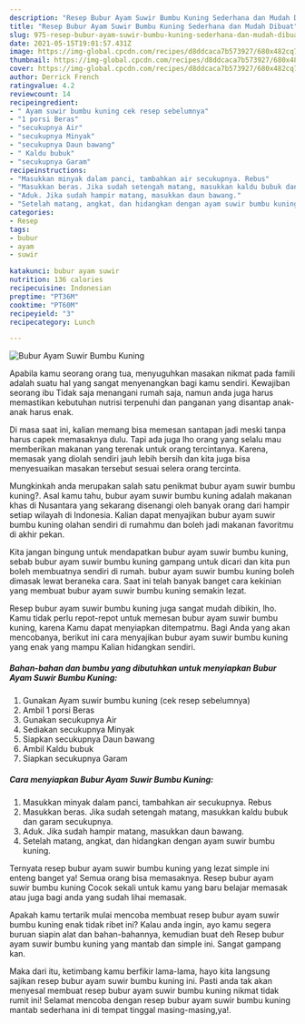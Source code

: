 ```yaml
---
description: "Resep Bubur Ayam Suwir Bumbu Kuning Sederhana dan Mudah Dibuat"
title: "Resep Bubur Ayam Suwir Bumbu Kuning Sederhana dan Mudah Dibuat"
slug: 975-resep-bubur-ayam-suwir-bumbu-kuning-sederhana-dan-mudah-dibuat
date: 2021-05-15T19:01:57.431Z
image: https://img-global.cpcdn.com/recipes/d8ddcaca7b573927/680x482cq70/bubur-ayam-suwir-bumbu-kuning-foto-resep-utama.jpg
thumbnail: https://img-global.cpcdn.com/recipes/d8ddcaca7b573927/680x482cq70/bubur-ayam-suwir-bumbu-kuning-foto-resep-utama.jpg
cover: https://img-global.cpcdn.com/recipes/d8ddcaca7b573927/680x482cq70/bubur-ayam-suwir-bumbu-kuning-foto-resep-utama.jpg
author: Derrick French
ratingvalue: 4.2
reviewcount: 14
recipeingredient:
- " Ayam suwir bumbu kuning cek resep sebelumnya"
- "1 porsi Beras"
- "secukupnya Air"
- "secukupnya Minyak"
- "secukupnya Daun bawang"
- " Kaldu bubuk"
- "secukupnya Garam"
recipeinstructions:
- "Masukkan minyak dalam panci, tambahkan air secukupnya. Rebus"
- "Masukkan beras. Jika sudah setengah matang, masukkan kaldu bubuk dan garam secukupnya."
- "Aduk. Jika sudah hampir matang, masukkan daun bawang."
- "Setelah matang, angkat, dan hidangkan dengan ayam suwir bumbu kuning."
categories:
- Resep
tags:
- bubur
- ayam
- suwir

katakunci: bubur ayam suwir 
nutrition: 136 calories
recipecuisine: Indonesian
preptime: "PT36M"
cooktime: "PT60M"
recipeyield: "3"
recipecategory: Lunch

---
```



![Bubur Ayam Suwir Bumbu Kuning](https://img-global.cpcdn.com/recipes/d8ddcaca7b573927/680x482cq70/bubur-ayam-suwir-bumbu-kuning-foto-resep-utama.jpg)

Apabila kamu seorang orang tua, menyuguhkan masakan nikmat pada famili adalah suatu hal yang sangat menyenangkan bagi kamu sendiri. Kewajiban seorang ibu Tidak saja menangani rumah saja, namun anda juga harus memastikan kebutuhan nutrisi terpenuhi dan panganan yang disantap anak-anak harus enak.

Di masa  saat ini, kalian memang bisa memesan santapan jadi meski tanpa harus capek memasaknya dulu. Tapi ada juga lho orang yang selalu mau memberikan makanan yang terenak untuk orang tercintanya. Karena, memasak yang diolah sendiri jauh lebih bersih dan kita juga bisa menyesuaikan masakan tersebut sesuai selera orang tercinta. 



Mungkinkah anda merupakan salah satu penikmat bubur ayam suwir bumbu kuning?. Asal kamu tahu, bubur ayam suwir bumbu kuning adalah makanan khas di Nusantara yang sekarang disenangi oleh banyak orang dari hampir setiap wilayah di Indonesia. Kalian dapat menyajikan bubur ayam suwir bumbu kuning olahan sendiri di rumahmu dan boleh jadi makanan favoritmu di akhir pekan.

Kita jangan bingung untuk mendapatkan bubur ayam suwir bumbu kuning, sebab bubur ayam suwir bumbu kuning gampang untuk dicari dan kita pun boleh membuatnya sendiri di rumah. bubur ayam suwir bumbu kuning boleh dimasak lewat beraneka cara. Saat ini telah banyak banget cara kekinian yang membuat bubur ayam suwir bumbu kuning semakin lezat.

Resep bubur ayam suwir bumbu kuning juga sangat mudah dibikin, lho. Kamu tidak perlu repot-repot untuk memesan bubur ayam suwir bumbu kuning, karena Kamu dapat menyiapkan ditempatmu. Bagi Anda yang akan mencobanya, berikut ini cara menyajikan bubur ayam suwir bumbu kuning yang enak yang mampu Kalian hidangkan sendiri.

<!--inarticleads1-->

##### Bahan-bahan dan bumbu yang dibutuhkan untuk menyiapkan Bubur Ayam Suwir Bumbu Kuning:

1. Gunakan  Ayam suwir bumbu kuning (cek resep sebelumnya)
1. Ambil 1 porsi Beras
1. Gunakan secukupnya Air
1. Sediakan secukupnya Minyak
1. Siapkan secukupnya Daun bawang
1. Ambil  Kaldu bubuk
1. Siapkan secukupnya Garam




<!--inarticleads2-->

##### Cara menyiapkan Bubur Ayam Suwir Bumbu Kuning:

1. Masukkan minyak dalam panci, tambahkan air secukupnya. Rebus
1. Masukkan beras. Jika sudah setengah matang, masukkan kaldu bubuk dan garam secukupnya.
1. Aduk. Jika sudah hampir matang, masukkan daun bawang.
1. Setelah matang, angkat, dan hidangkan dengan ayam suwir bumbu kuning.




Ternyata resep bubur ayam suwir bumbu kuning yang lezat simple ini enteng banget ya! Semua orang bisa memasaknya. Resep bubur ayam suwir bumbu kuning Cocok sekali untuk kamu yang baru belajar memasak atau juga bagi anda yang sudah lihai memasak.

Apakah kamu tertarik mulai mencoba membuat resep bubur ayam suwir bumbu kuning enak tidak ribet ini? Kalau anda ingin, ayo kamu segera buruan siapin alat dan bahan-bahannya, kemudian buat deh Resep bubur ayam suwir bumbu kuning yang mantab dan simple ini. Sangat gampang kan. 

Maka dari itu, ketimbang kamu berfikir lama-lama, hayo kita langsung sajikan resep bubur ayam suwir bumbu kuning ini. Pasti anda tak akan menyesal membuat resep bubur ayam suwir bumbu kuning nikmat tidak rumit ini! Selamat mencoba dengan resep bubur ayam suwir bumbu kuning mantab sederhana ini di tempat tinggal masing-masing,ya!.

